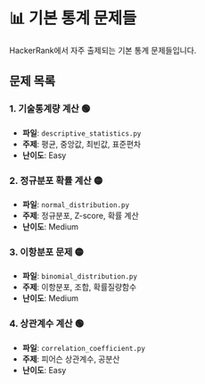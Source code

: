 # 📊 기본 통계 문제들

HackerRank에서 자주 출제되는 기본 통계 문제들입니다.

## 문제 목록

### 1. 기술통계량 계산 🟢
- **파일**: `descriptive_statistics.py`
- **주제**: 평균, 중앙값, 최빈값, 표준편차
- **난이도**: Easy

### 2. 정규분포 확률 계산 🟡
- **파일**: `normal_distribution.py`
- **주제**: 정규분포, Z-score, 확률 계산
- **난이도**: Medium

### 3. 이항분포 문제 🟡
- **파일**: `binomial_distribution.py`
- **주제**: 이항분포, 조합, 확률질량함수
- **난이도**: Medium

### 4. 상관계수 계산 🟢
- **파일**: `correlation_coefficient.py`
- **주제**: 피어슨 상관계수, 공분산
- **난이도**: Easy